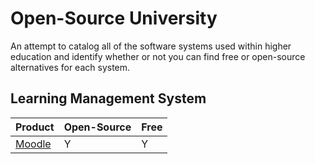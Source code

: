 # Open-Source University

An attempt to catalog all of the software systems used within higher education
and identify whether or not you can find free or open-source alternatives for
each system.

## Learning Management System

| Product                       | Open-Source | Free |
| ----------------------------- | ----------- | ---- |
| [Moodle](https://moodle.org/) | Y           | Y    |
